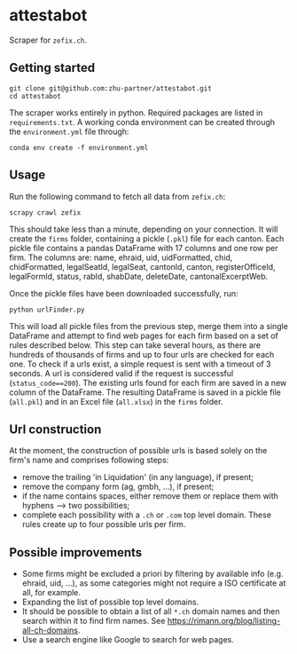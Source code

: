 # attestabot

Scraper for `zefix.ch`.

## Getting started

~~~
git clone git@github.com:zhu-partner/attestabot.git
cd attestabot
~~~
The scraper works entirely in python. Required packages are listed in `requirements.txt`. A working conda environment can be created through the `environment.yml` file through:
~~~
conda env create -f environment.yml
~~~

## Usage

Run the following command to fetch all data from `zefix.ch`:
~~~
scrapy crawl zefix
~~~
This should take less than a minute, depending on your connection. It will create the `firms` folder, containing a pickle (`.pkl`) file for each canton. Each pickle file contains a pandas DataFrame with 17 columns and one row per firm. The columns are: name, ehraid, uid, uidFormatted, chid, chidFormatted, legalSeatId, legalSeat, cantonId, canton, registerOfficeId, legalFormId, status, rabId, shabDate, deleteDate, cantonalExcerptWeb.

Once the pickle files have been downloaded successfully, run:
~~~
python urlFinder.py
~~~
This will load all pickle files from the previous step, merge them into a single DataFrame and attempt to find web pages for each firm based on a set of rules described below. This step can take several hours, as there are hundreds of thousands of firms and up to four urls are checked for each one. To check if a urls exist, a simple request is sent with a timeout of 3 seconds. A url is considered valid if the request is successful (`status_code==200`). The existing urls found for each firm are saved in a new column of the DataFrame. The resulting DataFrame is saved in a pickle file (`all.pkl`) and in an Excel file (`all.xlsx`) in the `firms` folder.

## Url construction

At the moment, the construction of possible urls is based solely on the firm's name and comprises following steps:
 - remove the trailing 'in Liquidation' (in any language), if present;
 - remove the company form (ag, gmbh, ...), if present;
 - if the name contains spaces, either remove them or replace them with hyphens --> two possibilities;
 - complete each possibility with a `.ch` or `.com` top level domain.
These rules create up to four possible urls per firm.

## Possible improvements

 - Some firms might be excluded a priori by filtering by available info (e.g. ehraid, uid, ...), as some categories might not require a ISO certificate at all, for example.
 - Expanding the list of possible top level domains.
 - It should be possible to obtain a list of all `*.ch` domain names and then search within it to find firm names. See https://rimann.org/blog/listing-all-ch-domains.
 - Use a search engine like Google to search for web pages.
